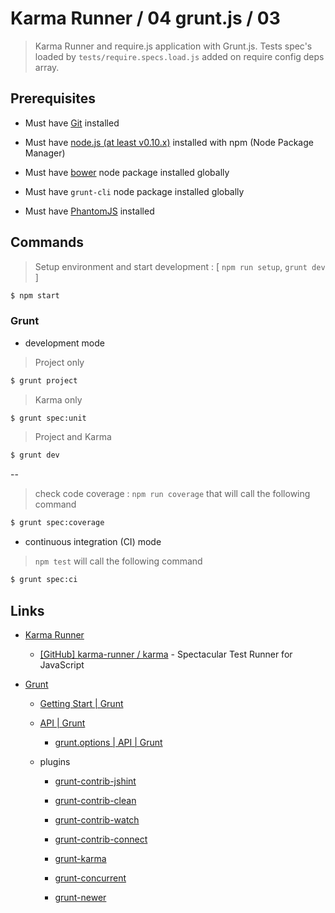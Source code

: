 # Karma Runner / 04 grunt.js / 03

> Karma Runner and require.js application with Grunt.js. Tests spec's loaded by `tests/require.specs.load.js` added on require config deps array.


## Prerequisites

* Must have [Git](http://git-scm.com/) installed

* Must have [node.js (at least v0.10.x)](http://nodejs.org/) installed with npm (Node Package Manager)

* Must have [bower](http://bower.io/) node package installed globally

* Must have `grunt-cli` node package installed globally

* Must have [PhantomJS](http://phantomjs.org/) installed


## Commands

> Setup environment and start development : [ `npm run setup`, `grunt dev` ]

```bash
$ npm start
```

### Grunt

* development mode 

> Project only

```bash
$ grunt project
```

> Karma only

```bash
$ grunt spec:unit
```

> Project and Karma

```bash
$ grunt dev
```

--

> check code coverage : `npm run coverage` that will call the following command

```bash
$ grunt spec:coverage
```

* continuous integration (CI) mode

> `npm test` will call the following command

```bash
$ grunt spec:ci
```


## Links

* [Karma Runner](https://karma-runner.github.io/)

  * [[GitHub] karma-runner / karma](https://github.com/karma-runner/karma) - Spectacular Test Runner for JavaScript

* [Grunt](http://gruntjs.com)

  * [Getting Start | Grunt](http://gruntjs.com/getting-started)

  * [API | Grunt](http://gruntjs.com/api)

    * [grunt.options | API | Grunt](http://gruntjs.com/api/grunt.option)

  * plugins

    * [grunt-contrib-jshint](https://github.com/gruntjs/grunt-contrib-jshint)

    * [grunt-contrib-clean](https://github.com/gruntjs/grunt-contrib-clean)

    * [grunt-contrib-watch](https://github.com/gruntjs/grunt-contrib-watch)

    * [grunt-contrib-connect](https://github.com/gruntjs/grunt-contrib-connect)

    * [grunt-karma](https://github.com/karma-runner/grunt-karma)

    * [grunt-concurrent](https://github.com/sindresorhus/grunt-concurrent)

    * [grunt-newer](https://github.com/tschaub/grunt-newer)
